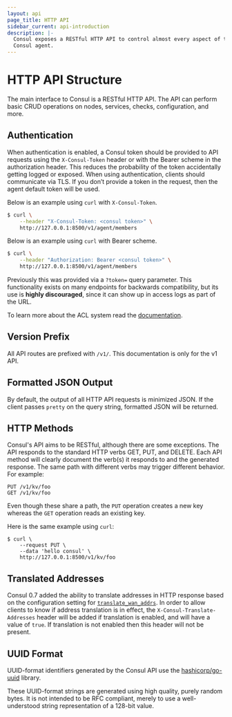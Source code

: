```yaml
---
layout: api
page_title: HTTP API
sidebar_current: api-introduction
description: |-
  Consul exposes a RESTful HTTP API to control almost every aspect of the
  Consul agent.
---
```


# HTTP API Structure

The main interface to Consul is a RESTful HTTP API. The API can perform basic
CRUD operations on nodes, services, checks, configuration, and more.

## Authentication

When authentication is enabled, a Consul token should be provided to API
requests using the `X-Consul-Token` header or with the
 Bearer scheme in the authorization header. 
This reduces the probability of the
token accidentally getting logged or exposed. When using authentication,
clients should communicate via TLS. If you don’t provide a token in the request, then the agent default token will be used.


Below is an example using `curl` with `X-Consul-Token`.

```sh
$ curl \
    --header "X-Consul-Token: <consul token>" \
    http://127.0.0.1:8500/v1/agent/members
```

Below is an example using `curl` with Bearer scheme.

```sh
$ curl \
    --header "Authorization: Bearer <consul token>" \
    http://127.0.0.1:8500/v1/agent/members
```

Previously this was provided via a `?token=` query parameter. This functionality
exists on many endpoints for backwards compatibility, but its use is **highly
discouraged**, since it can show up in access logs as part of the URL.

To learn more about the ACL system read the [documentation](/docs/acl/acl-system.html).

## Version Prefix

All API routes are prefixed with `/v1/`. This documentation is only for the v1 API.

## Formatted JSON Output

By default, the output of all HTTP API requests is minimized JSON. If the client
passes `pretty` on the query string, formatted JSON will be returned.

## HTTP Methods

Consul's API aims to be RESTful, although there are some exceptions. The API
responds to the standard HTTP verbs GET, PUT, and DELETE. Each API method will
clearly document the verb(s) it responds to and the generated response. The same
path with different verbs may trigger different behavior. For example:

```text
PUT /v1/kv/foo
GET /v1/kv/foo
```

Even though these share a path, the `PUT` operation creates a new key whereas
the `GET` operation reads an existing key.

Here is the same example using `curl`:

```shell
$ curl \
    --request PUT \
    --data 'hello consul' \
    http://127.0.0.1:8500/v1/kv/foo
```

## Translated Addresses

Consul 0.7 added the ability to translate addresses in HTTP response based on
the configuration setting for
[`translate_wan_addrs`](/docs/agent/options.html#translate_wan_addrs). In order
to allow clients to know if address translation is in effect, the
`X-Consul-Translate-Addresses` header will be added if translation is enabled,
and will have a value of `true`. If translation is not enabled then this header
will not be present.

## UUID Format

UUID-format identifiers generated by the Consul API use the
[hashicorp/go-uuid](https://github.com/hashicorp/go-uuid) library.

These UUID-format strings are generated using high quality, purely random bytes.
It is not intended to be RFC compliant, merely to use a well-understood string
representation of a 128-bit value.



